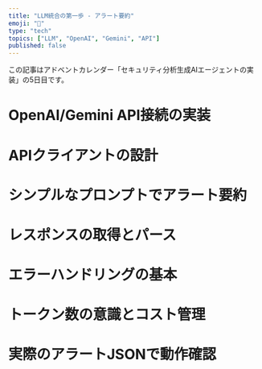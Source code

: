 ```yaml
---
title: "LLM統合の第一歩 - アラート要約"
emoji: "🤖"
type: "tech"
topics: ["LLM", "OpenAI", "Gemini", "API"]
published: false
---
```


この記事はアドベントカレンダー「セキュリティ分析生成AIエージェントの実装」の5日目です。

# OpenAI/Gemini API接続の実装

# APIクライアントの設計

# シンプルなプロンプトでアラート要約

# レスポンスの取得とパース

# エラーハンドリングの基本

# トークン数の意識とコスト管理

# 実際のアラートJSONで動作確認
